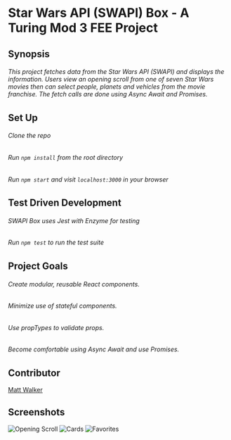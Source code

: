 # Star Wars API (SWAPI) Box - A Turing Mod 3 FEE Project
## Synopsis
###### This project fetches data from the Star Wars API (SWAPI) and displays the information. Users view an opening scroll from one of seven Star Wars movies then can select people, planets and vehicles from the movie franchise. The fetch calls are done using Async Await and Promises.

## Set Up
###### Clone the repo

###### Run ```npm install``` from the root directory

###### Run ```npm start``` and visit ```localhost:3000``` in your browser

## Test Driven Development

###### SWAPI Box uses Jest with Enzyme for testing

###### Run ```npm test``` to run the test suite

## Project Goals
###### Create modular, reusable React components.
###### Minimize use of stateful components.
###### Use propTypes to validate props.
###### Become comfortable using Async Await and use Promises.

## Contributor
[Matt Walker](https://github.com/mttwlkr/swapi-box)

## Screenshots
![Opening Scroll](https://user-images.githubusercontent.com/30199861/37889321-efb024a2-3088-11e8-89f2-07c3d50fe96b.png)
![Cards](https://user-images.githubusercontent.com/30199861/37889327-f1e0dbf4-3088-11e8-858d-25d4b589ac23.png)
![Favorites](https://user-images.githubusercontent.com/30199861/37889331-f3d36f1c-3088-11e8-9a43-95b6064a0f75.png)

